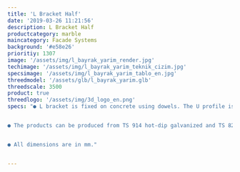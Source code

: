 ```yaml
---
title: 'L Bracket Half'
date: '2019-03-26 11:21:56'
description: L Bracket Half
productcategory: marble
maincategory: Facade Systems
background: '#e58e26'
prioritiy: 1307
image: '/assets/img/l_bayrak_yarim_render.jpg'
techimage: '/assets/img/l_bayrak_yarim_teknik_cizim.jpg'
specsimage: '/assets/img/l_bayrak_yarim_tablo_en.jpg'
threedmodel: '/assets/glb/l_bayrak_yarim.glb'
threedscale: 3500
product: true
threedlogo: '/assets/img/3d_logo_en.png'
specs: "● L bracket is fixed on concrete using dowels. The U profile is mounted on the L bracket with the help of nuts, bolts and washers.


● The products can be produced from TS 914 hot-dip galvanized and TS 822 pregalvanized upon request.


● All dimensions are in mm."


---
```

